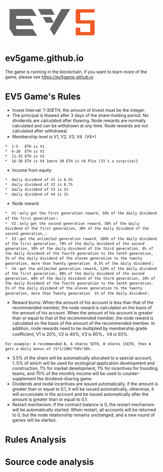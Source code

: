 ![ev5game.github.io](ev5game-logo.png)
# ev5game.github.io
The game is running in the blockchain, if you want to learn more of the game, please see https://ev5game.github.io 

# EV5 Game's Rules
*  Invest Interval: 1-30ETH, the amount of Invest must be the integer.
*  The principal is thawed after 3 days of the share-holding period. No dividends are calculated after thawing. Node rewards are normally calculated and can be withdrawn at any time. Node rewards are not calculated after withdrawal.
*  Membership level is V1, V2, V3, V4（V4+)
```Solidity
*  1-5   ETH is V1
*  6-10  ETH is V2
*  11-15 ETH is V3
*  16-30 ETH is V4 {more 30 ETH is V4 Plus (It's a surprise)}
```
*  Income from equity
```Solidity
*  daily dividend of V1 is 0.5%
*  daily dividend of V2 is 0.7%
*  daily dividend of V3 is 1%
*  daily dividend of V4 is 1%
```
*  Node reward: 
```Solidity
*  V1：only get the first generation reward, 50% of the daily dividend of the first generation；
*  V2：only get the second generation reward, 50% of the daily dividend of the first generation, 30% of the daily dividend of the second generation,；
*  V3：get the unlimited generation reward, 100% of the daily dividend of the first generation, 70% of the daily dividend of the second generation, 50% of the daily dividend of the third generation, 8% of the daily dividend of the fourth generation to the tenth generation, 3% of the daily dividend of the eleven generation to the twenty generation, more than Twenty generation  0.5% of the daily dividend；
*  V4：get the unlimited generation reward, 120% of the daily dividend of the first generation, 80% of the daily dividend of the second generation, 60% of the daily dividend of the third generation, 10% of the daily dividend of the fourth generation to the tenth generation, 5% of the daily dividend of the eleven generation to the twenty generation, more than Twenty generation  1% of the daily dividend；
```
*  Reward burns: When the amount of his account is less than that of the recommended member, the node reward is calculated on the basis of the amount of his account. When the amount of his account is greater than or equal to that of the recommended member, the node reward is calculated on the basis of the amount of the recommended member. In addition, node rewards need to be multiplied by membership grade coefficient, V1 is 20%, V2 is 40%, V3 is 60%，V4 is 50%. 
```Solidity
For example: A recommended B, A shares 5ETH, B shares 15ETH, then A gets a daily bonus of (5*1/100)*50%*30%.
```
*  3.5% of the share will be automatically allocated to a special account, 1..5% of which will be used for ecological application development and construction, 1% for market development, 1% for incentives for founding teams, and 70% of the monthly income will be used to counter-supplement the dividend-sharing game.
*  Dividends and nodal incentives are issued automatically, if the amount is greater than or equal to 0.1, it will be issued automatically, otherwise, it will accumulate in the account and be issued automatically after the amount is greater than or equal to 0.1.
*  Restart mechanism: If the contract balance is 0, the restart mechanism will be automatically started. When restart, all accounts will be returned to 0, but the node relationship remains unchanged, and a new round of games will be started.
# Rules Analysis

# Source code analysis
